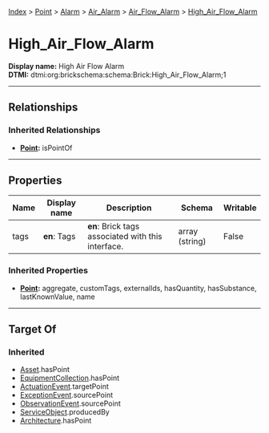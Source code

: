[Index](../../../../Index.md) > [Point](../../../Point.md) > [Alarm](../../Alarm.md) > [Air_Alarm](../Air_Alarm.md) > [Air_Flow_Alarm](Air_Flow_Alarm.md) > [High_Air_Flow_Alarm](#)
# High_Air_Flow_Alarm

**Display name:** High Air Flow Alarm<br />
**DTMI:** dtmi:org:brickschema:schema:Brick:High_Air_Flow_Alarm;1

---

## Relationships
### Inherited Relationships
* **[Point](../../../Point.md):** isPointOf

---

## Properties
|Name|Display name|Description|Schema|Writable|
|-|-|-|-|-|
|tags|**en**: Tags|**en**: Brick tags associated with this interface.|array (string)|False|
### Inherited Properties
* **[Point](../../../Point.md):** aggregate, customTags, externalIds, hasQuantity, hasSubstance, lastKnownValue, name

---

## Target Of
### Inherited
* [Asset](../../../../Asset/Asset.md).hasPoint
* [EquipmentCollection](../../../../Collection/AssetCollection/EquipmentCollection/EquipmentCollection.md).hasPoint
* [ActuationEvent](../../../../Event/PointEvent/ActuationEvent.md).targetPoint
* [ExceptionEvent](../../../../Event/PointEvent/ExceptionEvent.md).sourcePoint
* [ObservationEvent](../../../../Event/PointEvent/ObservationEvent.md).sourcePoint
* [ServiceObject](../../../../Information/ServiceObject/ServiceObject.md).producedBy
* [Architecture](../../../../Space/Architecture/Architecture.md).hasPoint
